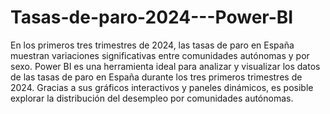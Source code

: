 # Tasas-de-paro-2024---Power-BI
En los primeros tres trimestres de 2024, las tasas de paro en España muestran variaciones significativas entre comunidades autónomas y por sexo. 
Power BI es una herramienta ideal para analizar y visualizar los datos de las tasas de paro en España durante los tres primeros trimestres de 2024. Gracias a sus gráficos interactivos y paneles dinámicos, es posible explorar la distribución del desempleo por comunidades autónomas.
